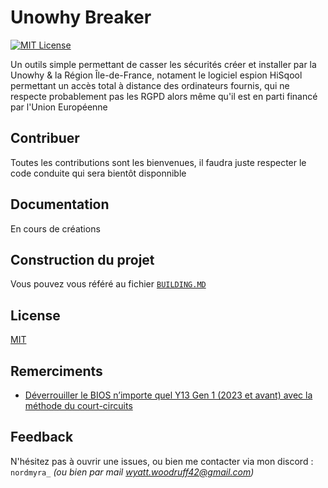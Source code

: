 
# Unowhy Breaker
[![MIT License](https://img.shields.io/badge/License-MIT-green.svg)](https://choosealicense.com/licenses/mit/)

Un outils simple permettant de casser les sécurités créer et installer par la Unowhy & la Région Île-de-France, notament le logiciel espion HiSqool permettant un accès total à distance des ordinateurs fournis, qui ne respecte probablement pas les RGPD alors même qu'il est en parti financé par l'Union Européenne

## Contribuer

Toutes les contributions sont les bienvenues, il faudra juste respecter le code conduite qui sera bientôt disponnible


## Documentation
En cours de créations

## Construction du projet

Vous pouvez vous référé au fichier [`BUILDING.MD`](https://github.com/nordmyra/Unowhy-Breaker/blob/main/BUILDING.md)


## License

[MIT](https://choosealicense.com/licenses/mit/)


## Remerciments

 - [Déverrouiller le BIOS n’importe quel Y13 Gen 1 (2023 et avant) avec la méthode du court-circuits](https://sty1001.com/2024/07/29/unlock-le-bios-nimporte-quel-y13-gen-1-2023-et-avant-avec-la-methode-du-court-circuit/)

## Feedback
N'hésitez pas à ouvrir une issues, ou bien me contacter via mon discord : `nordmyra_` *(ou bien par mail [wyatt.woodruff42@gmail.com](mailto:wyatt.woodruff42@gmail.com))*

